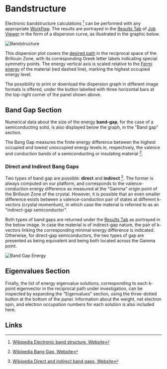 # Bandstructure

Electronic bandstructure calculations [^1] can be performed with any appropriate [Workflow](../../workflows/overview.md). The results are portrayed in the [Results Tab](../../jobs/ui/results-tab.md) of [Job Viewer](../../jobs/ui/viewer.md) in the form of a dispersion curve, as illustrated in the graphic below.

![Bandstructure](/images/Properties/bandstructure.png "Bandstructure")

This dispersion plot covers the [desired path](../../workflow-designer/subworkflow-editor/important-settings.md) in the reciprocal space of the Brillouin Zone, with its corresponding Greek letter labels indicating special symmetry points. The energy vertical axis is scaled relative to the [Fermi energy](../scalar/energies.md#fermi-energy) of the material (red dashed line), marking the highest occupied energy level.

The possibility to print or download the dispersion graph in different image formats is offered, under the button labelled with three horizontal bars at the top-right corner of the panel shown above.

## Band Gap Section

Numerical data about the size of the energy **band-gap**, for the case of a semiconducting solid, is also displayed below the graph, in the "Band gap" section. 

The Bang Gap measures the finite energy difference between the highest occupied and lowest unoccupied energy levels in, respectively, the valence and conduction bands of a semiconducting or insulating material [^2]. 

### Direct and Indirect Bang Gaps

Two types of band gap are possible: **direct** and **indirect** [^3]. The former is always computed on our platform, and corresponds to the valence-conduction energy difference as measured at the "Gamma" origin point of the Brillouin Zone of the crystal. However, it is possible that an even smaller difference exists between a valence-conduction pair of states at different k-vectors (crystal momentum), in which case the material is referred to as an "indirect-gap semiconductor". 

Both types of band gaps are returned under the [Results Tab](../../jobs/ui/results-tab.md) as portrayed in the below image. In case the material is of indirect-gap nature, the pair of k-vectors linking the corresponding minimal energy difference is indicated. Otherwise, for direct-gap semiconductors, the two types of gap are presented as being equivalent and being both located across the Gamma point.

![Band Gap Energy](/images/Properties/bang-gap-energy.png "Band Gap Energy")

## Eigenvalues Section

Finally, the list of energy eigenvalue solutions, corresponding to each k-point eigenvector in the reciprocal path under investigation, can be inspected by expanding the "Eigenvalues" section, using the three-dotted button at the bottom of the panel. Information about the weight, net electron spin, and electron occupation numbers for each solution is also included here.

## Links

[^1]: [Wikipedia Electronic band structure, Website](https://en.wikipedia.org/wiki/Electronic_band_structure)

[^2]: [Wikipedia Bang Gap, Website](https://en.wikipedia.org/wiki/Band_gap)

[^3]: [Wikipedia Direct and indirect band gaps, Website](https://en.wikipedia.org/wiki/Direct_and_indirect_band_gaps)
